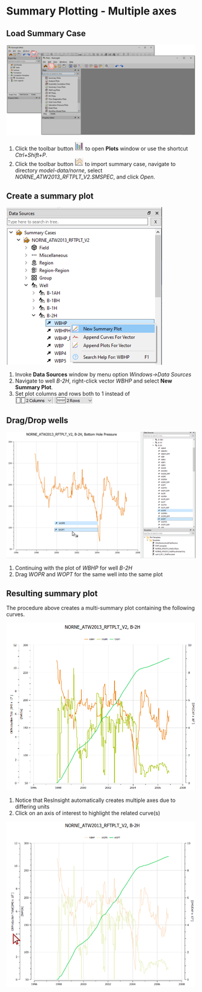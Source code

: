 # Summary Plotting - Multiple axes

## Load Summary Case

![Image](./Resources/SummaryCaseImport.png)

1. Click the toolbar button ![Image](./Resources/ToolbarOpenPlotWindow.png) to open **Plots** window or use the shortcut *Ctrl+Shift+P*.
2. Click the toolbar button ![Image](./Resources/ToolbarSummaryCaseImport.png)
to import summary case, navigate to directory *model-data/norne*, select *NORNE_ATW2013_RFTPLT_V2.SMSPEC*, and click *Open*.


## Create a summary plot

![Image](./Resources/DataSourcesWellNewSummaryPlot.png)

1. Invoke **Data Sources** window by menu option *Windows&rarr;Data Sources*
2. Navigate to well *B-2H*, right-click vector *WBHP* and select **New Summary Plot**.
3. Set plot columns and rows both to 1 instead of ![Image](./Resources/ToolbarColumnsRows.png)

## Drag/Drop wells

![Image](./Resources/DataSourceDragDropVectorsIntoSamePlot.png)

1. Continuing with the plot of *WBHP* for well *B-2H*
2. Drag *WOPR* and *WOPT* for the same well into the same plot

## Resulting summary plot
The procedure above creates a multi-summary plot containing the following curves.

![Image](./Resources/SummaryPlotMultipleAxes.png)

1. Notice that ResInsight automatically creates multiple axes due to differing units
2. Click on an axis of interest to highlight the related curve(s) 

![Image](./Resources/SummaryPlotMultipleAxesHighlight.png)
